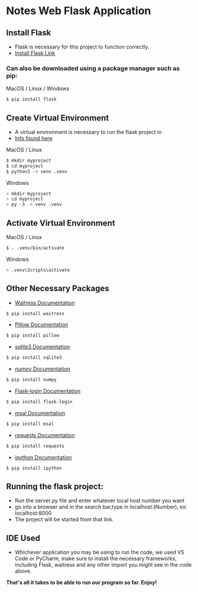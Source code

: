 # Notes Web Flask Application 

## Install Flask
* Flask is necessary for this project to function correctly. 
* [Install Flask Link](https://code.visualstudio.com/docs/python/tutorial-flask)


### Can also be downloaded using a package manager such as pip: 
 
MacOS / Linux / Windows
```bash
$ pip install flask 
```

## Create Virtual Environment
* A virtual environment is necessary to run the flask project in
* [Info found here](https://flask.palletsprojects.com/en/3.0.x/installation)

MacOS / Linux
```bash
$ mkdir myproject
$ cd myproject
$ python3 -m venv .venv
```
Windows 
```bash
> mkdir myproject
> cd myproject
> py -3 -m venv .venv
```

## Activate Virtual Environment 

MacOS / Linux
```bash
$ . .venv/bin/activate
```

Windows 
```bash
> .venv\Scripts\activate
```

## Other Necessary Packages

* [Waitress Documentation](https://pypi.org/project/waitress)
```bash
$ pip install waitress
```
* [Pillow Documentation](https://pypi.org/project/pillow/)
```bash
$ pip install pillow
```
* [sqlite3 Documentation](https://docs.python.org/3/library/sqlite3.html)
```bash
$ pip install sqlite3
```
* [numpy Documentation](https://numpy.org/doc/)
```bash
$ pip install numpy 
```
* [Flask-login Documentation](https://flask-login.readthedocs.io/en/latest/)
```bash
$ pip install flask-login
```
* [msal Documentation](https://pypi.org/project/msal/)
```bash
$ pip install msal
```
* [requests Documentation](https://pypi.org/project/requests/)
```bash
$ pip install requests
```
* [ipython Documentation](https://ipython.org/)
```bash
$ pip install ipython
```


## Running the flask project: 
* Run the server.py file and enter whatever local host number you want
* go into a browser and in the search bar,type in localhost:(Number), ex: localhost:8000
* The project will be started from that link. 

## IDE Used 
* Whichever application you may be using to run the code, we used VS Code or PyCharm, make sure to install the necessary frameworks, including Flask, waitress and any other import you might see in the code above.

**That's all it takes to be able to run our program so far. Enjoy!**